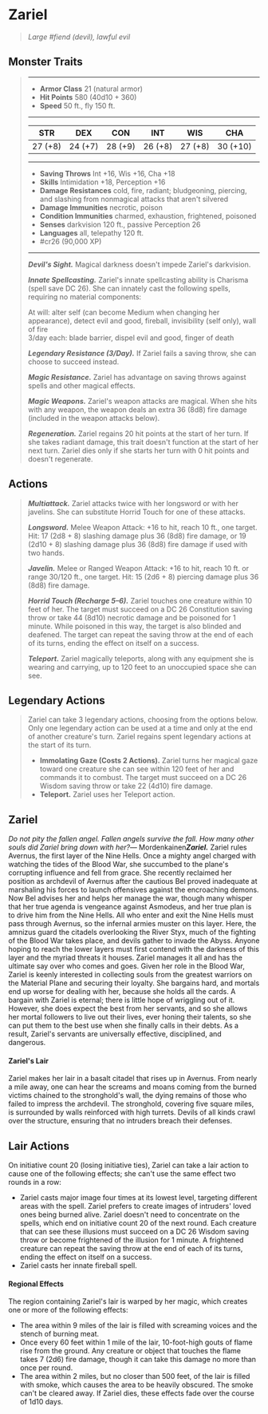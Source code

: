 # Zariel
>*Large #fiend (devil), lawful evil*
## Monster Traits
>___
>- **Armor Class** 21 (natural armor)
>- **Hit Points** 580 (40d10 + 360)
>- **Speed** 50 ft., fly 150 ft.
>___
>|STR|DEX|CON|INT|WIS|CHA|
>|:---:|:---:|:---:|:---:|:---:|:---:|
>|27 (+8)|24 (+7)|28 (+9)|26 (+8)|27 (+8)|30 (+10)|
>___
>- **Saving Throws** Int +16, Wis +16, Cha +18
>- **Skills** Intimidation +18, Perception +16
>- **Damage Resistances** cold, fire, radiant; bludgeoning, piercing, and slashing from nonmagical attacks that aren't silvered
>- **Damage Immunities** necrotic, poison
>- **Condition Immunities** charmed, exhaustion, frightened, poisoned
>- **Senses** darkvision 120 ft., passive Perception 26
>- **Languages** all, telepathy 120 ft.
>- #cr26 (90,000 XP)
>___
>***Devil's Sight.*** Magical darkness doesn't impede Zariel's darkvision.  
>
>***Innate Spellcasting.*** Zariel's innate spellcasting ability is Charisma (spell save DC 26). She can innately cast the following spells, requiring no material components:  
>
>At will: alter self (can become Medium when changing her appearance), detect evil and good, fireball, invisibility (self only), wall of fire  
>3/day each: blade barrier, dispel evil and good, finger of death  
>
>
>***Legendary Resistance (3/Day).*** If Zariel fails a saving throw, she can choose to succeed instead.  
>
>***Magic Resistance.*** Zariel has advantage on saving throws against spells and other magical effects.  
>
>***Magic Weapons.*** Zariel's weapon attacks are magical. When she hits with any weapon, the weapon deals an extra 36 (8d8) fire damage (included in the weapon attacks below).  
>
>***Regeneration.*** Zariel regains 20 hit points at the start of her turn. If she takes radiant damage, this trait doesn't function at the start of her next turn. Zariel dies only if she starts her turn with 0 hit points and doesn't regenerate.  
>
## Actions
>***Multiattack.*** Zariel attacks twice with her longsword or with her javelins. She can substitute Horrid Touch for one of these attacks.  
>
>***Longsword.*** Melee Weapon Attack: +16 to hit, reach 10 ft., one target. Hit: 17 (2d8 + 8) slashing damage plus 36 (8d8) fire damage, or 19 (2d10 + 8) slashing damage plus 36 (8d8) fire damage if used with two hands.  
>
>***Javelin.*** Melee  or Ranged Weapon Attack: +16 to hit, reach 10 ft. or range 30/120 ft., one target. Hit: 15 (2d6 + 8) piercing damage plus 36 (8d8) fire damage.  
>
>***Horrid Touch (Recharge 5–6).*** Zariel touches one creature within 10 feet of her. The target must succeed on a DC 26 Constitution saving throw or take 44 (8d10) necrotic damage and be poisoned for 1 minute. While poisoned in this way, the target is also blinded and deafened. The target can repeat the saving throw at the end of each of its turns, ending the effect on itself on a success.  
>
>***Teleport.*** Zariel magically teleports, along with any equipment she is wearing and carrying, up to 120 feet to an unoccupied space she can see.  
>
## Legendary Actions
>Zariel can take 3 legendary actions, choosing from the options below. Only one legendary action can be used at a time and only at the end of another creature's turn. Zariel regains spent legendary actions at the start of its turn.
>
>- **Immolating Gaze (Costs 2 Actions).** Zariel turns her magical gaze toward one creature she can see within 120 feet of her and commands it to combust. The target must succeed on a DC 26 Wisdom saving throw or take 22 (4d10) fire damage.
>- **Teleport.** Zariel uses her Teleport action.
## Zariel
*Do not pity the fallen angel. Fallen angels survive the fall. How many other souls did Zariel bring down with her?*— Mordenkainen***Zariel.*** Zariel rules Avernus, the first layer of the Nine Hells. Once a mighty angel charged with watching the tides of the Blood War, she succumbed to the plane's corrupting influence and fell from grace. She recently reclaimed her position as archdevil of Avernus after the cautious Bel proved inadequate at marshaling his forces to launch offensives against the encroaching demons. Now Bel advises her and helps her manage the war, though many whisper that her true agenda is vengeance against Asmodeus, and her true plan is to drive him from the Nine Hells.
All who enter and exit the Nine Hells must pass through Avernus, so the infernal armies muster on this layer. Here, the amnizus guard the citadels overlooking the River Styx, much of the fighting of the Blood War takes place, and devils gather to invade the Abyss. Anyone hoping to reach the lower layers must first contend with the darkness of this layer and the myriad threats it houses. Zariel manages it all and has the ultimate say over who comes and goes.
Given her role in the Blood War, Zariel is keenly interested in collecting souls from the greatest warriors on the Material Plane and securing their loyalty. She bargains hard, and mortals end up worse for dealing with her, because she holds all the cards. A bargain with Zariel is eternal; there is little hope of wriggling out of it.
However, she does expect the best from her servants, and so she allows her mortal followers to live out their lives, ever honing their talents, so she can put them to the best use when she finally calls in their debts. As a result, Zariel's servants are universally effective, disciplined, and dangerous.
#### Zariel's Lair
Zariel makes her lair in a basalt citadel that rises up in Avernus. From nearly a mile away, one can hear the screams and moans coming from the burned victims chained to the stronghold's wall, the dying remains of those who failed to impress the archdevil. The stronghold, covering five square miles, is surrounded by walls reinforced with high turrets. Devils of all kinds crawl over the structure, ensuring that no intruders breach their defenses.
## Lair Actions
On initiative count 20 (losing initiative ties), Zariel can take a lair action to cause one of the following effects; she can't use the same effect two rounds in a row:
- Zariel casts major image four times at its lowest level, targeting different areas with the spell. Zariel prefers to create images of intruders' loved ones being burned alive. Zariel doesn't need to concentrate on the spells, which end on initiative count 20 of the next round. Each creature that can see these illusions must succeed on a DC 26 Wisdom saving throw or become frightened of the illusion for 1 minute. A frightened creature can repeat the saving throw at the end of each of its turns, ending the effect on itself on a success.
- Zariel casts her innate fireball spell.
#### Regional Effects
The region containing Zariel's lair is warped by her magic, which creates one or more of the following effects:
- The area within 9 miles of the lair is filled with screaming voices and the stench of burning meat.
- Once every 60 feet within 1 mile of the lair, 10-foot-high gouts of flame rise from the ground. Any creature or object that touches the flame takes 7 (2d6) fire damage, though it can take this damage no more than once per round.
- The area within 2 miles, but no closer than 500 feet, of the lair is filled with smoke, which causes the area to be heavily obscured. The smoke can't be cleared away.
If Zariel dies, these effects fade over the course of 1d10 days.